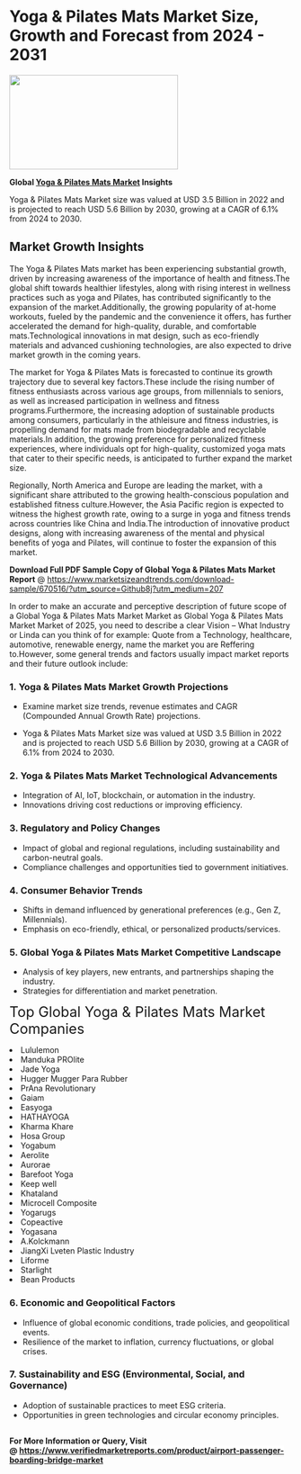 <H1>Yoga & Pilates Mats Market Size, Growth and Forecast from 2024 - 2031</H1><img class="aligncenter size-medium wp-image-584254" src="https://thirdeyenews.in/wp-content/uploads/2024/09/Global-Market-Research-300x168.jpeg" alt="" width="300" height="168" /><p><strong>Global&nbsp;<a href="https://www.marketsizeandtrends.com/download-sample/670516/?utm_source=Github8j?utm_medium=207">Yoga & Pilates Mats Market</a> Insights</strong></p><p>Yoga & Pilates Mats Market size was valued at USD 3.5 Billion in 2022 and is projected to reach USD 5.6 Billion by 2030, growing at a CAGR of 6.1% from 2024 to 2030.</p><p><h2>Market Growth Insights</h2> <p>The Yoga & Pilates Mats market has been experiencing substantial growth, driven by increasing awareness of the importance of health and fitness.The global shift towards healthier lifestyles, along with rising interest in wellness practices such as yoga and Pilates, has contributed significantly to the expansion of the market.Additionally, the growing popularity of at-home workouts, fueled by the pandemic and the convenience it offers, has further accelerated the demand for high-quality, durable, and comfortable mats.Technological innovations in mat design, such as eco-friendly materials and advanced cushioning technologies, are also expected to drive market growth in the coming years.</p> <p>The market for Yoga & Pilates Mats is forecasted to continue its growth trajectory due to several key factors.These include the rising number of fitness enthusiasts across various age groups, from millennials to seniors, as well as increased participation in wellness and fitness programs.Furthermore, the increasing adoption of sustainable products among consumers, particularly in the athleisure and fitness industries, is propelling demand for mats made from biodegradable and recyclable materials.In addition, the growing preference for personalized fitness experiences, where individuals opt for high-quality, customized yoga mats that cater to their specific needs, is anticipated to further expand the market size.</p> <p>Regionally, North America and Europe are leading the market, with a significant share attributed to the growing health-conscious population and established fitness culture.However, the Asia Pacific region is expected to witness the highest growth rate, owing to a surge in yoga and fitness trends across countries like China and India.The introduction of innovative product designs, along with increasing awareness of the mental and physical benefits of yoga and Pilates, will continue to foster the expansion of this market.</p> <p><span class=""><strong>Download Full PDF Sample Copy of Global Yoga & Pilates Mats Market Report</strong> @ <a href="https://www.marketsizeandtrends.com/download-sample/670516/?utm_source=Github8j?utm_medium=207" target="_blank">https://www.marketsizeandtrends.com/download-sample/670516/?utm_source=Github8j?utm_medium=207</a></span></p><p>In order to make an accurate and perceptive description of future scope of a Global&nbsp;Yoga & Pilates Mats Market Market as Global&nbsp;Yoga & Pilates Mats Market Market of 2025, you need to describe a clear Vision &ndash; What Industry or Linda can you think of for example: Quote from a Technology, healthcare, automotive, renewable energy, name the market you are Reffering to.However, some general trends and factors usually impact market reports and their future outlook include:</p><h3>1.&nbsp;<strong>Yoga & Pilates Mats Market Growth Projections</strong></h3><ul><li>Examine market size trends, revenue estimates and CAGR (Compounded Annual Growth Rate) projections.</li><li><p>Yoga & Pilates Mats Market size was valued at USD 3.5 Billion in 2022 and is projected to reach USD 5.6 Billion by 2030, growing at a CAGR of 6.1% from 2024 to 2030.</p></li></ul><h3>2.&nbsp;<strong>Yoga & Pilates Mats Market Technological Advancements</strong></h3><ul><li>Integration of AI, IoT, blockchain, or automation in the industry.</li><li>Innovations driving cost reductions or improving efficiency.</li></ul><h3>3.&nbsp;<strong>Regulatory and Policy Changes</strong></h3><ul><li>Impact of global and regional regulations, including sustainability and carbon-neutral goals.</li><li>Compliance challenges and opportunities tied to government initiatives.</li></ul><h3>4.&nbsp;<strong>Consumer Behavior Trends</strong></h3><ul><li>Shifts in demand influenced by generational preferences (e.g., Gen Z, Millennials).</li><li>Emphasis on eco-friendly, ethical, or personalized products/services.</li></ul><h3>5.&nbsp;<strong>Global Yoga & Pilates Mats Market Competitive Landscape</strong></h3><ul><li>Analysis of key players, new entrants, and partnerships shaping the industry.</li><li>Strategies for differentiation and market penetration.</li></ul><p data-pm-slice="1 1 []"><span style="color: inherit; font-family: inherit; font-size: 25px;">Top Global Yoga & Pilates Mats Market Companies</span></p><div class="" data-test-id=""><p><li>Lululemon</li><li> Manduka PROlite</li><li> Jade Yoga</li><li> Hugger Mugger Para Rubber</li><li> PrAna Revolutionary</li><li> Gaiam</li><li> Easyoga</li><li> HATHAYOGA</li><li> Kharma Khare</li><li> Hosa Group</li><li> Yogabum</li><li> Aerolite</li><li> Aurorae</li><li> Barefoot Yoga</li><li> Keep well</li><li> Khataland</li><li> Microcell Composite</li><li> Yogarugs</li><li> Copeactive</li><li> Yogasana</li><li> A.Kolckmann</li><li> JiangXi Lveten Plastic Industry</li><li> Liforme</li><li> Starlight</li><li> Bean Products</li></p></div><h3>6.&nbsp;<strong>Economic and Geopolitical Factors</strong></h3><ul><li>Influence of global economic conditions, trade policies, and geopolitical events.</li><li>Resilience of the market to inflation, currency fluctuations, or global crises.</li></ul><h3>7.&nbsp;<strong>Sustainability and ESG (Environmental, Social, and Governance)</strong></h3><ul><li>Adoption of sustainable practices to meet ESG criteria.</li><li>Opportunities in green technologies and circular economy principles.</li></ul><h2><strong style="font-size: 14px;">For More Information or Query, Visit @&nbsp;</strong><a style="background-color: #ffffff; font-size: 14px;" href="https://www.marketsizeandtrends.com/report/yoga-and-pilates-mats-market/" target="_blank">https://www.verifiedmarketreports.com/product/airport-passenger-boarding-bridge-market</a></h2>